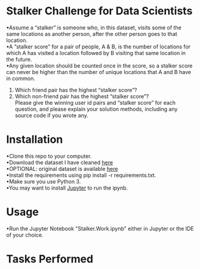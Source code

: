 # Stalker Challenge for Data Scientists
•Assume a “stalker” is someone who, in this dataset, visits some of the same locations as another person, after the other person goes to that location.  
•A “stalker score” for a pair of people, A & B, is the number of locations for which A has visited a location followed by B visiting that same location in the future.  
•Any given location should be counted once in the score, so a stalker score can never be higher than the number of unique locations that A and B have in common.  
1. Which friend pair has the highest “stalker score”?  
2. Which non-friend pair has the highest “stalker score”?  
Please give the winning user id pairs and “stalker score” for each question, and please explain your solution methods, including any source code if you wrote any.

# Installation
•Clone this repo to your computer.  
•Download the dataset I have cleaned [here](https://www.dropbox.com/s/3gkszy08mfoq43q/Stalk_Cleanest_v3.pickle?dl=0)  
•OPTIONAL: original dataset is available [here](https://snap.stanford.edu/data/loc-gowalla.html)  
•Install the requirements using pip install -r requirements.txt.  
•Make sure you use Python 3.  
•You may want to install [Jupyter](http://jupyter.org/install) to run the ipynb.

# Usage
•Run the Jupyter Notebook "Stalker.Work.ipynb" either in Jupyter or the IDE of your choice.

# Tasks Performed
